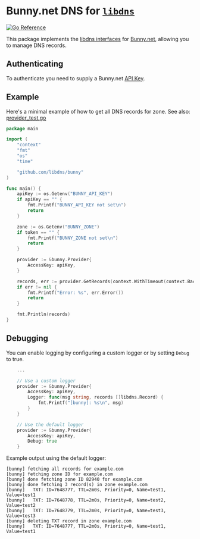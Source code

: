 # Bunny.net DNS for [`libdns`](https://github.com/libdns/libdns)

[![Go Reference](https://pkg.go.dev/badge/test.svg)](https://pkg.go.dev/github.com/libdns/bunny)

This package implements the [libdns interfaces](https://github.com/libdns/libdns) for [Bunny.net](https://docs.bunny.net/reference/bunnynet-api-overview), allowing you to manage DNS records.

## Authenticating

To authenticate you need to supply a Bunny.net [API Key](https://dash.bunny.net/account/settings).

## Example

Here's a minimal example of how to get all DNS records for zone. See also: [provider_test.go](https://github.com/libdns/bunny/blob/master/provider_test.go)

```go
package main

import (
	"context"
	"fmt"
	"os"
	"time"

	"github.com/libdns/bunny"
)

func main() {
	apiKey := os.Getenv("BUNNY_API_KEY")
	if apiKey == "" {
		fmt.Printf("BUNNY_API_KEY not set\n")
		return
	}

	zone := os.Getenv("BUNNY_ZONE")
	if token == "" {
		fmt.Printf("BUNNY_ZONE not set\n")
		return
	}

	provider := &bunny.Provider{
		AccessKey: apiKey,
	}

	records, err := provider.GetRecords(context.WithTimeout(context.Background(), time.Duration(15*time.Second)), zone)
	if err != nil {
        fmt.Printf("Error: %s", err.Error())
        return
	}

	fmt.Println(records)
}

```

## Debugging

You can enable logging by configuring a custom logger or by setting `Debug` to true.

```go
	...

	// Use a custom logger
	provider := &bunny.Provider{
		AccessKey: apiKey,
		Logger: func(msg string, records []libdns.Record) {
			fmt.Printf("[bunny]: %s\n", msg)
		}
	}

	// Use the default logger
	provider := &bunny.Provider{
		AccessKey: apiKey,
		Debug: true
	}
```
Example output using the default logger:

```shell
[bunny] fetching all records for example.com
[bunny] fetching zone ID for example.com
[bunny] done fetching zone ID 82940 for example.com
[bunny] done fetching 3 record(s) in zone example.com
[bunny]   TXT: ID=7648777, TTL=2m0s, Priority=0, Name=test1, Value=test1
[bunny]   TXT: ID=7648778, TTL=2m0s, Priority=0, Name=test2, Value=test2
[bunny]   TXT: ID=7648779, TTL=2m0s, Priority=0, Name=test3, Value=test3
[bunny] deleting TXT record in zone example.com
[bunny]   TXT: ID=7648777, TTL=2m0s, Priority=0, Name=test1, Value=test1
```
